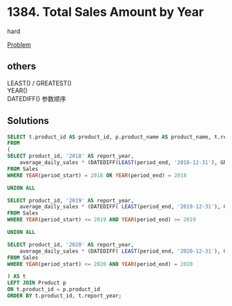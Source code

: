 # 1384. Total Sales Amount by Year

hard

[Problem](https://leetcode.com/problems/total-sales-amount-by-year/)

## others
LEAST() / GREATEST()\
YEAR()\
DATEDIFF() 参数顺序

## Solutions

```sql
SELECT t.product_id AS product_id, p.product_name AS product_name, t.report_year AS report_year, t.total_sales AS total_amount
FROM
(
SELECT product_id, '2018' AS report_year,
    average_daily_sales * (DATEDIFF(LEAST(period_end, '2018-12-31'), GREATEST('2018-01-01', period_start)) + 1) AS total_sales
FROM Sales 
WHERE YEAR(period_start) = 2018 OR YEAR(period_end) = 2018

UNION ALL

SELECT product_id, '2019' AS report_year,
    average_daily_sales * (DATEDIFF( LEAST(period_end, '2019-12-31'), GREATEST('2019-01-01', period_start)) + 1) AS total_sales
FROM Sales 
WHERE YEAR(period_start) <= 2019 AND YEAR(period_end) >= 2019

UNION ALL

SELECT product_id, '2020' AS report_year,
    average_daily_sales * (DATEDIFF( LEAST(period_end, '2020-12-31'), GREATEST('2020-01-01', period_start)) + 1) AS total_sales
FROM Sales 
WHERE YEAR(period_start) <= 2020 AND YEAR(period_end) = 2020

) AS t
LEFT JOIN Product p
ON t.product_id = p.product_id
ORDER BY t.product_id, t.report_year;
```
